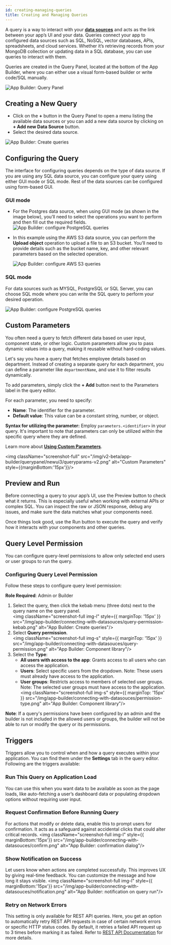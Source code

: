 ```yaml
---
id: creating-managing-queries
title: Creating and Managing Queries
---
```


A query is a way to interact with your **[data sources](/docs/data-sources/overview)** and acts as the link between your app’s UI and your data. Queries connect your app to configured data sources such as SQL, NoSQL, vector databases, APIs, spreadsheets, and cloud services. Whether it’s retrieving records from your MongoDB collection or updating data in a SQL database, you can use queries to interact with them.

Queries are created in the Query Panel, located at the bottom of the App Builder, where you can either use a visual form-based builder or write code/SQL manually.

<img className="screenshot-full img-full" src="/img/app-builder/connecting-with-datasouces/query-panel.png" alt="App Builder: Query Panel"/>


## Creating a New Query

- Click on the **+** button in the Query Panel to open a menu listing the available data sources or you can add a new data source by clicking on **+ Add new Data Source** button.
- Select the desired data source.

<img className="screenshot-full img-s" src="/img/app-builder/connecting-with-datasouces/create-query.png" alt="App Builder: Create queries"/>

## Configuring the Query

The interface for configuring queries depends on the type of data source. If you are using any SQL data source, you can configure your query using either GUI mode or SQL mode. Rest of the data sources can be configured using form-based GUI.

### GUI mode

- For the Postgres data source, when using GUI mode (as shown in the image below), you’ll need to select the operations you want to perform and then fill out the required fields.
    <img className="screenshot-full img-full" src="/img/app-builder/connecting-with-datasouces/gui-mode.png" alt="App Builder: configure PostgreSQL queries"/>

- In this example using the AWS S3 data source, you can perform the **Upload object** operation to upload a file to an S3 bucket. You’ll need to provide details such as the bucket name, key, and other relevant parameters based on the selected operation.

    <img className="screenshot-full img-full" src="/img/app-builder/connecting-with-datasouces/aws-gui.png" alt="App Builder: configure AWS S3 queries"/>


### SQL mode

For data sources such as MYSQL, PostgreSQL or SQL Server, you can choose SQL mode where you can write the SQL query to perform your desired operation. 

<img className="screenshot-full img-full" src="/img/app-builder/connecting-with-datasouces/sql-mode.png" alt="App Builder: configure PostgreSQL queries"/>


<!-- ## JavaScript and Python queries

You can also create JavaScript or Python queries to manipulate your data from other queries, write business logic, or integrate third-party libraries. Learn more about them in **[Running JavaScript](/docs/data-sources/run-js)** and **[Running Python](/docs/data-sources/run-py)** documentation. -->

## Custom Parameters
You often need a query to fetch different data based on user input, component state, or other logic. Custom parameters allow you to pass dynamic values into a query, making it reusable without hard-coding values.

Let's say you have a query that fetches employee details based on department. Instead of creating a separate query for each department, you can define a parameter like `departmentName`, and use it to filter results dynamically.

To add parameters, simply click the **+ Add** button next to the Parameters label in the query editor.

For each parameter, you need to specify:
- **Name**: The identifier for the parameter.
- **Default value**: This value can be a constant string, number, or object.

**Syntax for utilizing the parameter:** Employ `parameters.<identifier>` in your query. It's important to note that parameters can only be utilized within the specific query where they are defined.

Learn more about **[Using Custom Parameters](/docs/how-to/use-custom-parameters)**.

<img className="screenshot-full" src="/img/v2-beta/app-builder/querypanel/newui3/queryparams-v2.png" alt="Custom Parameters" style={{marginBottom:'15px'}}/>

## Preview and Run

Before connecting a query to your app’s UI, use the Preview button to check what it returns. This is especially useful when working with external APIs or complex SQL. You can inspect the raw or JSON response, debug any issues, and make sure the data matches what your components need.

Once things look good, use the Run button to execute the query and verify how it interacts with your components and other queries.

## Query Level Permission

You can configure query-level permissions to allow only selected end users or user groups to run the query. 

### Configuring Query Level Permission

Follow these steps to configure query level permission:

**Role Required**: Admin or Builder

1. Select the query, then click the kebab menu (three dots) next to the query name on the query panel. <br/>
    <img className="screenshot-full img-l" style={{ marginTop: '15px' }} src="/img/app-builder/connecting-with-datasouces/query-permission-kebab.png" alt="App Builder: Create queries"/>
2. Select **Query permission**. <br/>
    <img className="screenshot-full img-s" style={{ marginTop: '15px' }} src="/img/app-builder/connecting-with-datasouces/query-permission.png" alt="App Builder: Component library"/>
3. Select the **Type**:
    - **All users with access to the app**: Grants access to all users who can access the application.
    - **Users**: Select specific users from the dropdown. Note: These users must already have access to the application.
    - **User groups**: Restricts access to members of selected user groups. Note: The selected user groups must have access to the application.
    <img className="screenshot-full img-s" style={{ marginTop: '15px' }} src="/img/app-builder/connecting-with-datasouces/permission-type.png" alt="App Builder: Component library"/>

**Note**: If a query's permissions have been configured by an admin and the builder is not included in the allowed users or groups, the builder will not be able to run or modify the query or its permissions.

## Triggers

Triggers allow you to control when and how a query executes within your application. You can find them under the **Settings** tab in the query editor. Following are the triggers available:

### Run This Query on Application Load 

You can use this when you want data to be available as soon as the page loads, like auto-fetching a user’s dashboard data or populating dropdown options without requiring user input.

### Request Confirmation Before Running Query 
For actions that modify or delete data, enable this to prompt users for confirmation. It acts as a safeguard against accidental clicks that could alter critical records.
        <img className="screenshot-full img-l" style={{ marginBottom:'15px'}} src="/img/app-builder/connecting-with-datasouces/confirm.png" alt="App Builder: confirmation dialog"/>

### Show Notification on Success 
Let users know when actions are completed successfully. This improves UX by giving real-time feedback. You can customize the message and how long it stays visible.
        <img className="screenshot-full img-l" style={{ marginBottom:'15px'}} src="/img/app-builder/connecting-with-datasouces/notification.png" alt="App Builder: notification on query run"/>

### Retry on Network Errors 
This setting is only available for REST API queries. Here, you get an option to automatically retry REST API requests in case of certain network errors or specific HTTP status codes. By default, it retries a failed API request up to 3 times before marking it as failed. Refer to [REST API Documentation](/docs/data-sources/restapi/querying-rest-api/#retry-on-network-errors) for more details.



